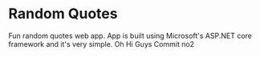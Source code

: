 # Random Quotes
Fun random quotes web app.  App is built using Microsoft's ASP.NET core framework and it's very simple.
Oh Hi Guys
Commit no2
